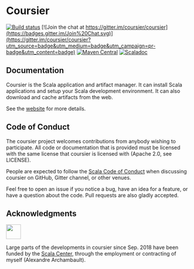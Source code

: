 # Coursier

[![Build status](https://github.com/coursier/coursier/workflows/CI/badge.svg)](https://github.com/coursier/coursier/actions?query=workflow%3ACI)
[![Join the chat at https://gitter.im/coursier/coursier](https://badges.gitter.im/Join%20Chat.svg)](https://gitter.im/coursier/coursier?utm_source=badge&utm_medium=badge&utm_campaign=pr-badge&utm_content=badge)
[![Maven Central](https://img.shields.io/maven-central/v/io.get-coursier/coursier_2.12.svg)](https://maven-badges.herokuapp.com/maven-central/io.get-coursier/coursier_2.12)
[![Scaladoc](https://javadoc-badge.appspot.com/io.get-coursier/coursier-core_2.12.svg?label=scaladoc)](https://javadoc-badge.appspot.com/io.get-coursier/coursier-core_2.12)

## Documentation

Coursier is the Scala application and artifact manager. It can install Scala applications and setup your Scala development environment. It can also download and cache artifacts from the web.

See the [website](https://get-coursier.io) for more details.

## Code of Conduct

The coursier project welcomes contributions from anybody wishing to participate.
All code or documentation that is provided must be licensed with the same
license that coursier is licensed with (Apache 2.0, see LICENSE).

People are expected to follow the [Scala Code of Conduct](https://www.scala-lang.org/conduct)
when discussing coursier on GitHub, Gitter channel, or other venues.

Feel free to open an issue if you notice a bug, have an idea for a feature, or have a question about the code. Pull requests are also gladly accepted.

## Acknowledgments

<img src="https://scala.epfl.ch/resources/img/scala-center-swirl.png" width="40px" />

Large parts of the developments in coursier since Sep. 2018 have been funded by the [Scala Center](https://scala.epfl.ch), through the employment or contracting of myself (Alexandre Archambault).
